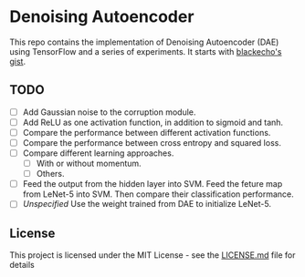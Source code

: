 # Denoising Autoencoder
This repo contains the implementation of Denoising Autoencoder (DAE) using TensorFlow and a series of experiments. It starts with [blackecho's gist](https://gist.github.com/blackecho/3a6e4d512d3aa8aa6cf9).

## TODO
- [ ] Add Gaussian noise to the corruption module.
- [ ] Add ReLU as one activation function, in addition to sigmoid and tanh.
- [ ] Compare the performance between different activation functions.
- [ ] Compare the performance between cross entropy and squared loss.
- [ ] Compare different learning approaches.
  - [ ] With or without momentum.
  - [ ] Others.
- [ ] Feed the output from the hidden layer into SVM. Feed the feture map from LeNet-5 into SVM. Then compare their classification performance.
- [ ]  *Unspecified* Use the weight trained from DAE to initialize LeNet-5.

## License
This project is licensed under the MIT License - see the [LICENSE.md](LICENSE.md) file for details